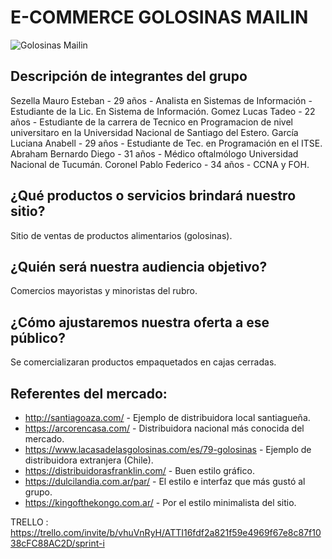 # E-COMMERCE GOLOSINAS MAILIN

<image src="./images/logo-golosinas-mailin.svg" alt="Golosinas Mailin">


## Descripción de integrantes del grupo

Sezella Mauro Esteban - 29 años - Analista en Sistemas de Información - Estudiante de la Lic. En Sistema de Información.
Gomez Lucas Tadeo - 22 años - Estudiante de la carrera de Tecnico en Programacion de nivel universitaro en la Universidad Nacional de Santiago del Estero.
García Luciana Anabell - 29 años - Estudiante de Tec. en Programación en el ITSE.
Abraham Bernardo Diego - 31 años - Médico oftalmólogo Universidad Nacional de Tucumán.
Coronel Pablo Federico - 34 años - CCNA y FOH.

## ¿Qué productos o servicios brindará nuestro sitio? 
 Sitio de ventas de productos alimentarios (golosinas).

## ¿Quién será nuestra audiencia objetivo?
 Comercios mayoristas y minoristas del rubro.

## ¿Cómo ajustaremos nuestra oferta a ese público?
 Se comercializaran productos empaquetados en cajas cerradas.

## Referentes del mercado:

* http://santiagoaza.com/ - Ejemplo de distribuidora local santiagueña.
* https://arcorencasa.com/ - Distribuidora nacional más conocida del mercado.
* https://www.lacasadelasgolosinas.com/es/79-golosinas - Ejemplo de distribuidora extranjera (Chile).
* https://distribuidorasfranklin.com/ - Buen estilo gráfico.
* https://dulcilandia.com.ar/par/ - El estilo e interfaz que más gustó al grupo.
* https://kingofthekongo.com.ar/ - Por el estilo minimalista del sitio.

TRELLO : https://trello.com/invite/b/vhuVnRyH/ATTI16fdf2a821f59e4969f67e8c87f1038cFC88AC2D/sprint-i